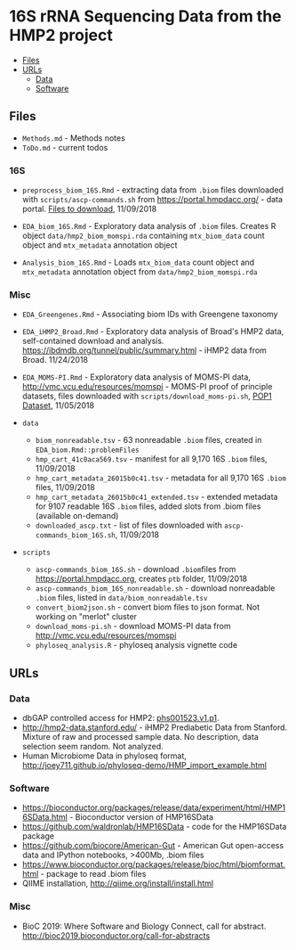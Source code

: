 # 16S rRNA Sequencing Data from the HMP2 project

* [Files](#files)
* [URLs](#urls)
  * [Data](#data)
  * [Software](#software)


## Files

- `Methods.md` - Methods notes
- `ToDo.md` - current todos

### 16S

- `preprocess_biom_16S.Rmd` - extracting data from `.biom` files downloaded with `scripts/ascp-commands.sh` from https://portal.hmpdacc.org/ - data portal. [Files to download](https://portal.hmpdacc.org/search/f?filters=%7B%22op%22:%22and%22,%22content%22:%5B%7B%22op%22:%22in%22,%22content%22:%7B%22field%22:%22cases.study_name%22,%22value%22:%5B%22MOMS-PI%22%5D%7D%7D,%7B%22op%22:%22in%22,%22content%22:%7B%22field%22:%22files.file_format%22,%22value%22:%5B%22Biological%20Observation%20Matrix%22%5D%7D%7D,%7B%22op%22:%22in%22,%22content%22:%7B%22field%22:%22files.file_matrix_type%22,%22value%22:%5B%2216s_community%22%5D%7D%7D%5D%7D&facetTab=files&pagination=%7B%22files%22:%7B%22from%22:0,%22size%22:20,%22sort%22:%22file_name.raw:asc%22%7D%7D), 11/09/2018

- `EDA_biom_16S.Rmd` - Exploratory data analysis of `.biom` files. Creates R object `data/hmp2_biom_momspi.rda` containing `mtx_biom_data` count object and `mtx_metadata` annotation object

- `Analysis_biom_16S.Rmd` - Loads `mtx_biom_data` count object and `mtx_metadata` annotation object from `data/hmp2_biom_momspi.rda`

### Misc

- `EDA_Greengenes.Rmd` - Associating biom IDs with Greengene taxonomy

- `EDA_iHMP2_Broad.Rmd` - Exploratory data analysis of Broad's HMP2 data, self-contained download and analysis. https://ibdmdb.org/tunnel/public/summary.html - iHMP2 data from Broad. 11/24/2018

- `EDA_MOMS-PI.Rmd` - Exploratory data analysis of MOMS-PI data, http://vmc.vcu.edu/resources/momspi - MOMS-PI proof of principle datasets, files downloaded with `scripts/download_moms-pi.sh`, [POP1 Dataset](http://vmc.vcu.edu/static/downloads/MOMS-PI_POP1.zip), 11/05/2018


- `data`
    - `biom_nonreadable.tsv` - 63 nonreadable `.biom` files, created in `EDA_biom.Rmd::problemFiles`
    - `hmp_cart_41c0aca569.tsv` - manifest for all 9,170 16S `.biom` files, 11/09/2018
    - `hmp_cart_metadata_26015b0c41.tsv` - metadata for all 9,170 16S `.biom` files, 11/09/2018
    - `hmp_cart_metadata_26015b0c41_extended.tsv` - extended metadata for 9107 readable 16S `.biom` files, added slots from .biom files (available on-demand)
    - `downloaded_ascp.txt` - list of files downloaded with `ascp-commands_biom_16S.sh`, 11/09/2018

- `scripts`
    - `ascp-commands_biom_16S.sh` - download `.biom`files from https://portal.hmpdacc.org, creates `ptb` folder, 11/09/2018
    - `ascp-commands_biom_16S_nonreadable.sh` - download nonreadable `.biom` files, listed in `data/biom_nonreadable.tsv`
    - `convert_biom2json.sh` - convert biom files to json format. Not working on "merlot" cluster
    - `download_moms-pi.sh` - download MOMS-PI data from http://vmc.vcu.edu/resources/momspi
    - `phyloseq_analysis.R` - phyloseq analysis vignette code

## URLs

### Data

- dbGAP controlled access for HMP2: [phs001523.v1.p1](https://www.ncbi.nlm.nih.gov/projects/gap/cgi-bin/study.cgi?study_id=phs001523.v1.p1#authorized-requests-section).
- http://hmp2-data.stanford.edu/ - iHMP2 Prediabetic Data from Stanford. Mixture of raw and processed sample data. No description, data selection seem random. Not analyzed.
- Human Microbiome Data in phyloseq format, http://joey711.github.io/phyloseq-demo/HMP_import_example.html

### Software

- https://bioconductor.org/packages/release/data/experiment/html/HMP16SData.html - Bioconductor version of HMP16SData
- https://github.com/waldronlab/HMP16SData - code for the HMP16SData package
- https://github.com/biocore/American-Gut - American Gut open-access data and IPython notebooks, >400Mb, .biom files
- https://www.bioconductor.org/packages/release/bioc/html/biomformat.html - package to read .biom files
- QIIME installation, http://qiime.org/install/install.html

### Misc

- BioC 2019: Where Software and Biology Connect, call for abstract. http://bioc2019.bioconductor.org/call-for-abstracts
